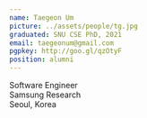 ```yaml
---
name: Taegeon Um
picture: ../assets/people/tg.jpg
graduated: SNU CSE PhD, 2021
email: taegeonum@gmail.com
pgpkey: http://goo.gl/qzOtyF
position: alumni
---
```

Software Engineer<br>
Samsung Research<br>
Seoul, Korea<br>
